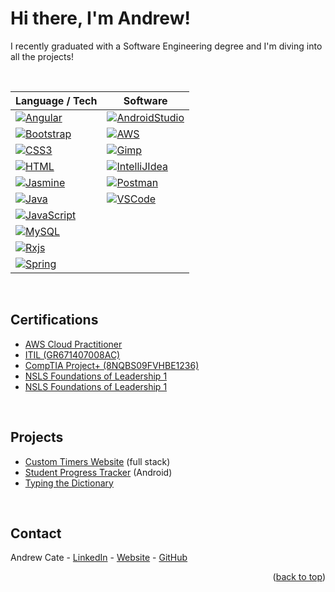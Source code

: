 <a name="readme-top"></a>



<!-- HELLO -->
# Hi there, I'm Andrew!

I recently graduated with a Software Engineering degree and I'm diving into all the projects!

<br>

<!-- TECH STACK -->
| Language / Tech | Software |
| --- | --- |
| [![Angular][Angular.io]][Angular-url] | [![AndroidStudio][AndroidStudio.com]][AndroidStudio-url] |
| [![Bootstrap][Bootstrap.com]][Bootstrap-url] | [![AWS][AWS.com]][AWS-url] |
| [![CSS3][CSS3.com]][CSS3-url] | [![Gimp][Gimp.com]][Gimp-url] |
| [![HTML][HTML5.com]][HTML5-url] | [![IntelliJIdea][IntelliJIdea.com]][IntelliJIdea-url] |
| [![Jasmine][Jasmine.com]][Jasmine-url] | [![Postman][Postman.com]][Postman-url] |
| [![Java][Java.com]][Java-url] | [![VSCode][VSCode.com]][VSCode-url] |
| [![JavaScript][JavaScript.com]][JavaScript-url] |
| [![MySQL][MySQL.com]][MySQL-url] |
| [![Rxjs][Rxjs.com]][Rxjs-url] |
| [![Spring][Spring.com]][Spring-url] | 

<br>

<!-- CERTIFICATIONS -->
## Certifications

- [AWS Cloud Practitioner](https://www.credly.com/badges/9f0bf1c0-82b2-4813-a87b-7d31fdd78b5d/public_url)
- [ITIL (GR671407008AC)](https://www.peoplecert.org/for-corporations/certificate-verification-service)
- [CompTIA Project+ (8NQBS09FVHBE1236)](https://www.peoplecert.org/for-corporations/certificate-verification-service)
- [NSLS Foundations of Leadership 1](https://app.nsls.org/members/public/verifiable-credentials/badge/TconPytpyx33UPRaC45GdT)
- [NSLS Foundations of Leadership 1](https://app.nsls.org/members/public/verifiable-credentials/badge/NTdSjth8zm4Bv7fcmQyxR2)

<br>

<!-- PROJECTS -->
## Projects

- [Custom Timers Website](https://gitfront.io/r/andrewcate/sqg1uDGywjA4/Custom-Timers-Website/) (full stack)
- [Student Progress Tracker](https://gitfront.io/r/andrewcate/W1TXPFr5cikZ/Student-Progress-Tracker/) (Android)
- [Typing the Dictionary](https://github.com/AndrewJCate/Typing-The-Dictionary)

<br>

<!-- CONTACT -->
## Contact

Andrew Cate - [LinkedIn](https://www.linkedin.com/in/andrewjcate/) - [Website](https://www.andrewjcate.com) - [GitHub](https://github.com/AndrewJCate)

<p align="right">(<a href="#readme-top">back to top</a>)</p>



<!-- MARKDOWN LINKS & IMAGES -->
[contributors-shield]: https://img.shields.io/github/contributors/github_username/repo_name.svg?style=for-the-badge
[contributors-url]: https://github.com/github_username/repo_name/graphs/contributors
[forks-shield]: https://img.shields.io/github/forks/github_username/repo_name.svg?style=for-the-badge
[forks-url]: https://github.com/github_username/repo_name/network/members
[stars-shield]: https://img.shields.io/github/stars/github_username/repo_name.svg?style=for-the-badge
[stars-url]: https://github.com/github_username/repo_name/stargazers
[issues-shield]: https://img.shields.io/github/issues/github_username/repo_name.svg?style=for-the-badge
[issues-url]: https://github.com/github_username/repo_name/issues
[license-shield]: https://img.shields.io/github/license/github_username/repo_name.svg?style=for-the-badge
[license-url]: https://github.com/github_username/repo_name/blob/master/LICENSE.txt
[linkedin-shield]: https://img.shields.io/badge/-LinkedIn-black.svg?style=for-the-badge&logo=linkedin&colorB=555
[linkedin-url]: https://www.linkedin.com/in/andrewjcate/
[product-screenshot]: images/screenshot.png

[AWS-url]: https://aws.amazon.com/
[AWS.com]: https://img.shields.io/badge/aws-%E2%98%85%E2%98%86%E2%98%86-lightgrey?style=for-the-badge&logo=amazonaws&logoColor=white&labelColor=FF9900
<!-- https://img.shields.io/badge/AWS-%23FF9900.svg?style=for-the-badge&logo=amazon-aws&logoColor=white -->
[Anaconda-url]: https://anaconda.org/conda-forge/nodejs
[Anaconda.com]: https://img.shields.io/badge/Anaconda-%2344A833.svg?style=for-the-badge&logo=anaconda&logoColor=white
[AndroidStudio-url]: https://developer.android.com/
[AndroidStudio.com]: https://img.shields.io/badge/android_studio-%E2%98%85%E2%98%86%E2%98%86-lightgrey?style=for-the-badge&logo=androidstudio&logoColor=white&labelColor=346ac1
<!-- https://img.shields.io/badge/android%20studio-346ac1?style=for-the-badge&logo=android%20studio&logoColor=white -->
[Angular-url]: https://angular.io/
[Angular.io]: https://img.shields.io/badge/angular-%E2%98%85%E2%98%85%E2%98%86-lightgrey?style=for-the-badge&logo=angular&logoColor=white&labelColor=DD0031
<!-- https://img.shields.io/badge/Angular-DD0031?style=for-the-badge&logo=angular&logoColor=white -->
[Bootstrap-url]: https://getbootstrap.com
[Bootstrap.com]: https://img.shields.io/badge/bootstrap-%E2%98%85%E2%98%86%E2%98%86-lightgrey?style=for-the-badge&logo=bootstrap&logoColor=white&labelColor=563D7C
<!-- https://img.shields.io/badge/Bootstrap-563D7C?style=for-the-badge&logo=bootstrap&logoColor=white -->
[CSS3-url]: https://www.w3.org/
[CSS3.com]: https://img.shields.io/badge/css3-%E2%98%85%E2%98%86%E2%98%86-lightgrey?style=for-the-badge&logo=css3&logoColor=white&labelColor=1572B6
<!-- https://img.shields.io/badge/css3-%231572B6.svg?style=for-the-badge&logo=css3&logoColor=white -->
[Eclipse-url]: https://www.eclipse.org/
[Eclipse.com]: https://img.shields.io/badge/Eclipse-FE7A16.svg?style=for-the-badge&logo=Eclipse&logoColor=white
[Gimp-url]: https://www.gimp.org/
[Gimp.com]: https://img.shields.io/badge/gimp-%E2%98%85%E2%98%86%E2%98%86-lightgrey?style=for-the-badge&logo=gimp&logoColor=white&labelColor=657D8B
<!-- https://img.shields.io/badge/Gimp-657D8B?style=for-the-badge&logo=gimp&logoColor=FFFFFF -->
[GitHub-url]: https://github.com/
[GitHub.com]: https://img.shields.io/badge/github-%23121011.svg?style=for-the-badge&logo=github&logoColor=white
[GitHubPages-url]: https://pages.github.com/
[GitHubPages.com]: https://img.shields.io/badge/github%20pages-121013?style=for-the-badge&logo=github&logoColor=white
[HTML5-url]: https://whatwg.org/
[HTML5.com]: https://img.shields.io/badge/html5-%E2%98%85%E2%98%86%E2%98%86-lightgrey?style=for-the-badge&logo=html5&logoColor=white&labelColor=E34F26
<!-- https://img.shields.io/badge/HTML5-E34F26?style=for-the-badge&logo=html5&logoColor=white -->
[Hibernate-url]: https://hibernate.org/
[Hibernate.com]: https://img.shields.io/badge/Hibernate-59666C?style=for-the-badge&logo=Hibernate&logoColor=white
[IntelliJIdea-url]: https://www.jetbrains.com/idea/
[IntelliJIdea.com]: https://img.shields.io/badge/intellij-%E2%98%85%E2%98%85%E2%98%86-lightgrey?style=for-the-badge&logo=intellijidea&logoColor=white&labelColor=000000
<!-- https://img.shields.io/badge/IntelliJIDEA-000000.svg?style=for-the-badge&logo=intellij-idea&logoColor=white -->
[Invision-url]: https://www.invisionapp.com/
[Invision.com]: https://img.shields.io/badge/invision-%E2%98%85%E2%98%85%E2%98%86-lightgrey?style=for-the-badge&logo=invision&logoColor=white&labelColor=FF3366
<!-- https://img.shields.io/badge/invision-FF3366?style=for-the-badge&logo=invision&logoColor=white -->
[JQuery-url]: https://jquery.com
[JQuery.com]: https://img.shields.io/badge/jQuery-0769AD?style=for-the-badge&logo=jquery&logoColor=white
[JUnit5-url]: https://junit.org/junit5/
[JUnit5.com]: https://img.shields.io/badge/junit5-%E2%98%85%E2%98%86%E2%98%86-lightgrey?style=for-the-badge&logo=junit5&logoColor=white&labelColor=25A162
<!-- https://img.shields.io/badge/JUnit-25A162?style=for-the-badge&logo=junit5&logoColor=white&color=%2325A162 -->
[Jasmine-url]: https://jasmine.github.io/
[Jasmine.com]: https://img.shields.io/badge/jasmine-%E2%98%85%E2%98%85%E2%98%86-lightgrey?style=for-the-badge&logo=jasmine&logoColor=white&labelColor=8A4182
<!-- https://img.shields.io/badge/jasmine-%238A4182.svg?style=for-the-badge&logo=jasmine&logoColor=white -->
[Java.com]: https://img.shields.io/badge/java-%E2%98%85%E2%98%85%E2%98%86-lightgrey?style=for-the-badge&logo=coffeescript&logoColor=white&labelColor=ED8B00
<!-- https://img.shields.io/badge/java-%23ED8B00.svg?style=for-the-badge&logo=openjdk&logoColor=white -->
[Java-url]: https://java.com/
[JavaFX-url]: https://openjfx.io/
[JavaFX.com]: https://img.shields.io/badge/javafx-%23FF0000.svg?style=for-the-badge&logo=javafx&logoColor=white
[JavaScript-url]: https://www.javascript.com/
[JavaScript.com]: https://img.shields.io/badge/javascript-%E2%98%85%E2%98%86%E2%98%86-lightgrey?style=for-the-badge&logo=javascript&logoColor=white&labelColor=F7DF1E
<!-- https://img.shields.io/badge/javascript-%23323330.svg?style=for-the-badge&logo=javascript&logoColor=%23F7DF1E -->
[JupyterNotebook-url]: https://jupyter.org/
[JupyterNotebook.com]: https://img.shields.io/badge/jupyter-%23FA0F00.svg?style=for-the-badge&logo=jupyter&logoColor=white
[Maven-url]: https://maven.apache.org/
[Maven.com]: https://img.shields.io/badge/Apache%20Maven-C71A36?style=for-the-badge&logo=Apache%20Maven&logoColor=white
[MySQL-url]: https://www.mysql.com/
[MySQL.com]: https://img.shields.io/badge/mysql-%E2%98%85%E2%98%86%E2%98%86-lightgrey?style=for-the-badge&logo=mysql&logoColor=white&labelColor=4479A1
<!-- https://img.shields.io/badge/mysql-4479A1.svg?style=for-the-badge&logo=mysql&logoColor=white -->
[NPM-url]: https://www.npmjs.com/
[NPM.com]: https://img.shields.io/badge/NPM-%23CB3837.svg?style=for-the-badge&logo=npm&logoColor=white
[NetBeans-url]: https://netbeans.apache.org/front/main/index.html
[NetBeans.com]: https://img.shields.io/badge/NetBeansIDE-1B6AC6.svg?style=for-the-badge&logo=apache-netbeans-ide&logoColor=white
[NodeJS-url]: https://nodejs.org
[NodeJS.com]: https://img.shields.io/badge/node.js-6DA55F?style=for-the-badge&logo=node.js&logoColor=white
[Notepad++-url]: https://notepad-plus-plus.org/
[Notepad++.com]: https://img.shields.io/badge/Notepad++-90E59A.svg?style=for-the-badge&logo=notepad%2b%2b&logoColor=black
[Postman-url]: https://www.postman.com/
[Postman.com]: https://img.shields.io/badge/postman-%E2%98%85%E2%98%86%E2%98%86-lightgrey?style=for-the-badge&logo=postman&logoColor=white&labelColor=FF6C37
<!-- https://img.shields.io/badge/Postman-FF6C37?style=for-the-badge&logo=postman&logoColor=white -->
[PyCharm-url]: https://www.jetbrains.com/pycharm/
[PyCharm.com]: https://img.shields.io/badge/pycharm-143?style=for-the-badge&logo=pycharm&logoColor=black&color=black&labelColor=green
[Python-url]: https://code.visualstudio.com/
[Python.com]: https://img.shields.io/badge/python-3670A0?style=for-the-badge&logo=python&logoColor=ffdd54
[React-url]: https://reactjs.org/
[React.js]: https://img.shields.io/badge/React-20232A?style=for-the-badge&logo=react&logoColor=61DAFB
[RxJS-url]: https://rxjs.dev/
[RxJS.com]: https://img.shields.io/badge/Rxjs-%E2%98%85%E2%98%86%E2%98%86-lightgrey?style=for-the-badge&logo=reactivex&logoColor=white&labelColor=B7178C
<!-- https://img.shields.io/badge/rxjs-%23B7178C.svg?style=for-the-badge&logo=reactivex&logoColor=white -->
[Spring-url]: https://spring.io/
[Spring.com]: https://img.shields.io/badge/spring-%E2%98%85%E2%98%86%E2%98%86-lightgrey?style=for-the-badge&logo=spring&logoColor=white&labelColor=6DB33F
<!-- https://img.shields.io/badge/spring-%236DB33F.svg?style=for-the-badge&logo=spring&logoColor=white -->
[Tailwind-url]: https://tailwindcss.com/
[Tailwind.com]: https://img.shields.io/badge/tailwindcss-%2338B2AC.svg?style=for-the-badge&logo=tailwind-css&logoColor=white
[Thymeleaf-url]: https://www.thymeleaf.org/
[Thymeleaf.com]: https://img.shields.io/badge/Thymeleaf-%23005C0F.svg?style=for-the-badge&logo=Thymeleaf&logoColor=white
[TypeScript-url]: https://www.typescriptlang.org/
[TypeScript.com]: https://img.shields.io/badge/typescript-%23007ACC.svg?style=for-the-badge&logo=typescript&logoColor=white
[VSCode-url]: https://code.visualstudio.com/
[VSCode.com]: https://img.shields.io/badge/vscode-%E2%98%85%E2%98%85%E2%98%86-lightgrey?style=for-the-badge&logo=visualstudiocode&logoColor=white&labelColor=0078d7
<!-- https://img.shields.io/badge/Visual%20Studio%20Code-0078d7.svg?style=for-the-badge&logo=visual-studio-code&logoColor=white -->
